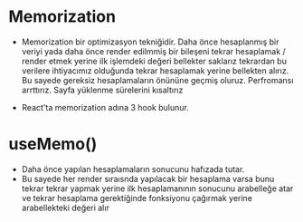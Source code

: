 # Memorization

- Memorization bir optimizasyon tekniğidir. Daha önce hesaplanmış bir veriyi yada daha önce render edilmmiş bir bileşeni tekrar hesaplamak / render etmek yerine ilk işlemdeki değeri bellekter saklarız tekrardan bu verilere ihtiyacımız olduğunda tekrar hesaplamak yerine bellekten alırız. Bu sayede gereksiz hesaplamaların önününe geçmiş oluruz. Perfromansı arrttırız. Sayfa yüklenme sürelerini kısaltırız

- React'ta memorization adına 3 hook bulunur.

# useMemo()

- Daha önce yapılan hesaplamaların sonucunu hafızada tutar.
- Bu sayede her render sıraısnda yapılacak bir hesaplama varsa bunu tekrar tekrar yapmak yerine ilk hesaplamanının sonucunu arabelleğe atar ve tekrar hesaplama gerektiğinde fonksiyonu çağırmak yerine arabellekteki değeri alır
